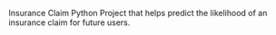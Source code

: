 Insurance Claim Python Project that helps predict the likelihood of an insurance claim for future users. 
